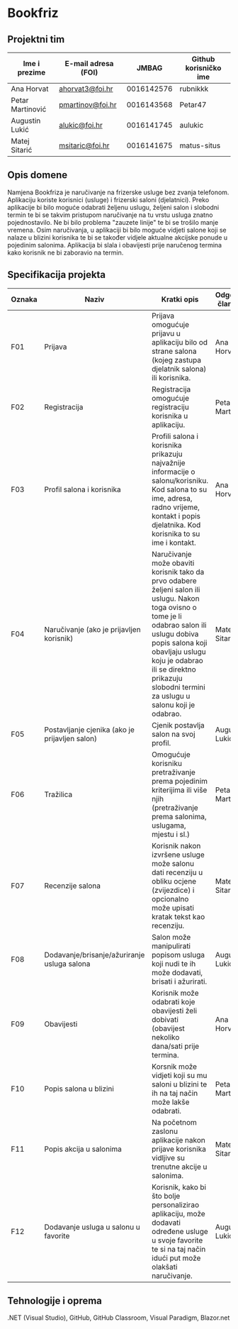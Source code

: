 # Bookfriz

## Projektni tim

Ime i prezime | E-mail adresa (FOI) | JMBAG | Github korisničko ime
------------  | ------------------- | ----- | ---------------------
Ana Horvat | ahorvat3@foi.hr | 0016142576  | rubnikkk
Petar Martinović | pmartinov@foi.hr | 0016143568 | Petar47
Augustin Lukić | alukic@foi.hr | 0016141745 | aulukic
Matej Sitarić | msitaric@foi.hr | 0016141675 | matus-situs

## Opis domene
Namjena Bookfriza je naručivanje na frizerske usluge bez zvanja telefonom. Aplikaciju koriste korisnici (usluge) i frizerski saloni (djelatnici). Preko aplikacije bi bilo moguće odabrati željenu uslugu, željeni salon i slobodni termin te bi se takvim pristupom naručivanje na tu vrstu usluga znatno pojednostavilo. Ne bi bilo problema "zauzete linije" te bi se trošilo manje vremena. Osim naručivanja, u aplikaciji bi bilo moguće vidjeti salone koji se nalaze u blizini korisnika te bi se također vidjele aktualne akcijske ponude u pojedinim salonima. Aplikacija bi slala i obavijesti prije naručenog termina kako korisnik ne bi zaboravio na termin.

## Specifikacija projekta

Oznaka | Naziv | Kratki opis | Odgovorni član tima
------ | ----- | ----------- | -------------------
F01 | Prijava | Prijava omogućuje prijavu u aplikaciju bilo od strane salona (kojeg zastupa djelatnik salona) ili korisnika.| Ana Horvat
F02 | Registracija | Registracija omogućuje registraciju korisnika u aplikaciju.| Petar Martinović
F03 | Profil salona i korisnika | Profili salona i korisnika prikazuju najvažnije informacije o salonu/korisniku. Kod salona to su ime, adresa, radno vrijeme, kontakt i popis djelatnika. Kod korisnika to su ime i kontakt.| Ana Horvat
F04 | Naručivanje (ako je prijavljen korisnik) | Naručivanje može obaviti korisnik tako da prvo odabere željeni salon ili uslugu. Nakon toga ovisno o tome je li odabrao salon ili uslugu dobiva popis salona koji obavljaju uslugu koju je odabrao ili se direktno prikazuju slobodni termini za uslugu u salonu koji je odabrao.| Matej Sitarić
F05 | Postavljanje cjenika (ako je prijavljen salon)| Cjenik postavlja salon na svoj profil.| Augustin Lukić
F06 | Tražilica | Omogućuje korisniku pretraživanje prema pojedinim kriterijima ili više njih (pretraživanje prema salonima, uslugama, mjestu i sl.)| Petar Martinović
F07 | Recenzije salona | Korisnik nakon izvršene usluge može salonu dati recenziju u obliku ocjene (zvijezdice) i opcionalno može upisati kratak tekst kao recenziju.| Matej Sitarić
F08 | Dodavanje/brisanje/ažuriranje usluga salona | Salon može manipulirati popisom usluga koji nudi te ih može dodavati, brisati i ažurirati.| Augustin Lukić
F09 | Obavijesti | Korisnik može odabrati koje obavijesti želi dobivati (obavijest nekoliko dana/sati prije termina.| Ana Horvat
F10 | Popis salona u blizini | Korsnik može vidjeti koji su mu saloni u blizini te ih na taj način može lakše odabrati.| Petar Martinović
F11 | Popis akcija u salonima | Na početnom zaslonu aplikacije nakon prijave korisnika vidljive su trenutne akcije u salonima.| Matej Sitarić
F12 | Dodavanje usluga u salonu u favorite | Korisnik, kako bi što bolje personalizirao aplikaciju, može dodavati određene usluge u svoje favorite te si na taj način idući put može olakšati naručivanje.| Augustin Lukić

## Tehnologije i oprema
.NET (Visual Studio), GitHub, GitHub Classroom, Visual Paradigm, Blazor.net
